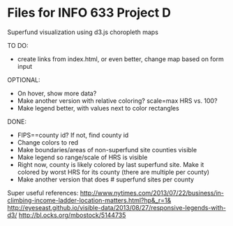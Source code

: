 Files for INFO 633 Project D
========
Superfund visualization using d3.js choropleth maps

TO DO:
* create links from index.html, or even better, change map based on form input

OPTIONAL:
* On hover, show more data?
* Make another version with relative coloring? scale=max HRS vs. 100?
* Make legend better, with values next to color rectangles

DONE:
* FIPS==county id? If not, find county id
* Change colors to red
* Make boundaries/areas of non-superfund site counties visible
* Make legend so range/scale of HRS is visible
* Right now, county is likely colored by last superfund site. Make it colored by worst HRS for its county (there are multiple per county)
* Make another version that does # superfund sites per county

Super useful references:
http://www.nytimes.com/2013/07/22/business/in-climbing-income-ladder-location-matters.html?hp&_r=1&
http://eyeseast.github.io/visible-data/2013/08/27/responsive-legends-with-d3/
http://bl.ocks.org/mbostock/5144735
